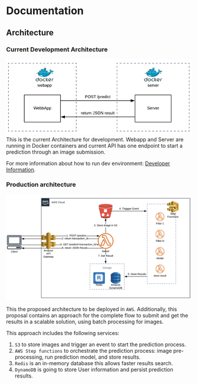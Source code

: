 # Documentation

## Architecture

### Current Development Architecture
![Development Architecture](resources/dev_arch_v1.png "Architecture")
This is the current Architecture for development.
Webapp and Server are running in Docker containers and current API has one endpoint to start a prediction through an image submission.

For more information about how to run dev environment: [Developer Information](/README/DEVELOPERS.md).


### Production architecture
![Development Architecture](resources/prod_arch_v1.png "Architecture")

This the proposed architecture to be deployed in `AWS`. Additionally, this proposal contains an approach for the complete flow to submit and get the results in a scalable solution, using batch processing for images.

This approach includes the following services:

1. `S3` to store images and trigger an event to start the prediction process.
2. `AWS Step functions` to orchestrate the prediction process: image pre-processing, run prediction model, and store results.
3. `Redis` is an in-memory database this allows faster results search.
4. `DynamoDB` is going to store User information and persist prediction results.
